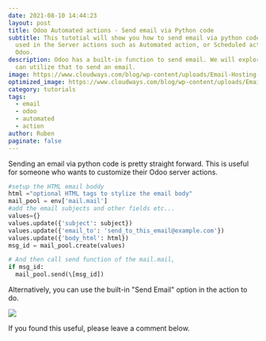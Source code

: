 ```yaml
---
date: 2021-08-10 14:44:23
layout: post
title: Odoo Automated actions - Send email via Python code
subtitle: This tutotial will show you how to send email via python code. Mostly
  used in the Server actions such as Automated action, or Scheduled actions in
  Odoo.
description: Odoo has a built-in function to send email. We will explore how we
  can utilize that to send an email.
image: https://www.cloudways.com/blog/wp-content/uploads/Email-Hosting-Small-Business.jpg
optimized_image: https://www.cloudways.com/blog/wp-content/uploads/Email-Hosting-Small-Business.jpg
category: tutorials
tags:
  - email
  - odoo
  - automated
  - action
author: Ruben
paginate: false
---
```

Sending an email via python code is pretty straight forward. This is useful for someone who wants to customize their Odoo server actions. 

```python
#setup the HTML email boddy
html ="optional HTML tags to stylize the email body"
mail_pool = env['mail.mail']
#add the email subjects and other fields etc...
values={}
values.update({'subject': subject})
values.update({'email_to': 'send_to_this_email@example.com'})
values.update({'body_html': html})
msg_id = mail_pool.create(values)

# And then call send function of the mail.mail,
if msg_id:
  mail_pool.send(\[msg_id])
```

Alternatively, you can use the built-in "Send Email" option in the action to do.

![](/assets/img/uploads/screen-shot-2021-08-10-at-2.54.48-pm.png)

If you found this useful, please leave a comment below.